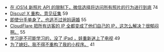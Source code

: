 - [在 iOS14 新照片 API 的限制下，微信选择将访问所有照片的行为进行到底](https://www.v2ex.com/t/712443) 74
- [Discuz! X 重构，意见征集](https://www.v2ex.com/t/712456) 59
- [即使分手单身了，也逃不过爸妈逼婚](https://www.v2ex.com/t/712428) 55
- [CloudFlare 把所有访客的 IP 全都变成了他们自己的 IP，这怎么解决？很郁闷啊。](https://www.v2ex.com/t/712445) 55
- [学习是不可能学习的，没了 iPad ，娃重新迷上了电视](https://www.v2ex.com/t/712462) 49
- [为了媳妇，我不得不重构了我的小程序。](https://www.v2ex.com/t/712481) 41